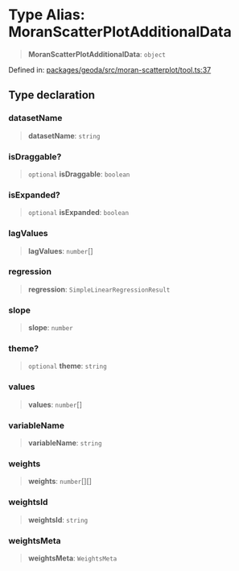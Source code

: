 # Type Alias: MoranScatterPlotAdditionalData

> **MoranScatterPlotAdditionalData**: `object`

Defined in: [packages/geoda/src/moran-scatterplot/tool.ts:37](https://github.com/GeoDaCenter/openassistant/blob/36f516b8229288259590b2d9dab3b10cbfc3cbfd/packages/geoda/src/moran-scatterplot/tool.ts#L37)

## Type declaration

### datasetName

> **datasetName**: `string`

### isDraggable?

> `optional` **isDraggable**: `boolean`

### isExpanded?

> `optional` **isExpanded**: `boolean`

### lagValues

> **lagValues**: `number`[]

### regression

> **regression**: `SimpleLinearRegressionResult`

### slope

> **slope**: `number`

### theme?

> `optional` **theme**: `string`

### values

> **values**: `number`[]

### variableName

> **variableName**: `string`

### weights

> **weights**: `number`[][]

### weightsId

> **weightsId**: `string`

### weightsMeta

> **weightsMeta**: `WeightsMeta`
